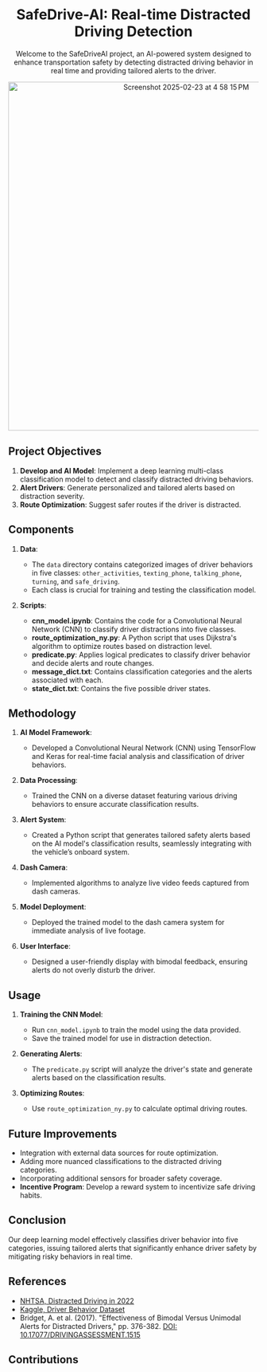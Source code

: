 <div align="center">
   
# SafeDrive-AI: Real-time Distracted Driving Detection

Welcome to the SafeDriveAI project, an AI-powered system designed to enhance transportation safety by detecting distracted driving behavior in real time and providing tailored alerts to the driver.

<img width="700" alt="Screenshot 2025-02-23 at 4 58 15 PM" src="https://github.com/user-attachments/assets/7d49bf8d-adc8-467f-bb8b-3e9d61875001" />

</div>

## Project Objectives
1. **Develop and AI Model**: Implement a deep learning multi-class classification model to detect and classify distracted driving behaviors.
2. **Alert Drivers**: Generate personalized and tailored alerts based on distraction severity.
3. **Route Optimization**: Suggest safer routes if the driver is distracted.

## Components
1. **Data**:
   - The `data` directory contains categorized images of driver behaviors in five classes: `other_activities`, `texting_phone`, `talking_phone`, `turning`, and `safe_driving`.
   - Each class is crucial for training and testing the classification model.

2. **Scripts**:
   - **cnn_model.ipynb**: Contains the code for a Convolutional Neural Network (CNN) to classify driver distractions into five classes.
   - **route_optimization_ny.py**: A Python script that uses Dijkstra's algorithm to optimize routes based on distraction level.
   - **predicate.py**: Applies logical predicates to classify driver behavior and decide alerts and route changes.
   - **message_dict.txt**: Contains classification categories and the alerts associated with each.
   - **state_dict.txt**: Contains the five possible driver states.

## Methodology
1. **AI Model Framework**:
   - Developed a Convolutional Neural Network (CNN) using TensorFlow and Keras for real-time facial analysis and classification of driver behaviors.

2. **Data Processing**:
   - Trained the CNN on a diverse dataset featuring various driving behaviors to ensure accurate classification results.

3. **Alert System**:
   - Created a Python script that generates tailored safety alerts based on the AI model's classification results, seamlessly integrating with the vehicle’s onboard system.

4. **Dash Camera**:
   - Implemented algorithms to analyze live video feeds captured from dash cameras.

5. **Model Deployment**:
   - Deployed the trained model to the dash camera system for immediate analysis of live footage.

6. **User Interface**:
   - Designed a user-friendly display with bimodal feedback, ensuring alerts do not overly disturb the driver.

## Usage
1. **Training the CNN Model**:
   - Run `cnn_model.ipynb` to train the model using the data provided.
   - Save the trained model for use in distraction detection.

2. **Generating Alerts**:
   - The `predicate.py` script will analyze the driver's state and generate alerts based on the classification results.

3. **Optimizing Routes**:
   - Use `route_optimization_ny.py` to calculate optimal driving routes.

## Future Improvements
- Integration with external data sources for route optimization.
- Adding more nuanced classifications to the distracted driving categories.
- Incorporating additional sensors for broader safety coverage.
- **Incentive Program**: Develop a reward system to incentivize safe driving habits.

## Conclusion
Our deep learning model effectively classifies driver behavior into five categories, issuing tailored alerts that significantly enhance driver safety by mitigating risky behaviors in real time.

## References
- [NHTSA, Distracted Driving in 2022](https://crashstats.nhtsa.dot.gov/Api/Public/ViewPublication/813559)
- [Kaggle, Driver Behavior Dataset](https://www.kaggle.com/datasets/robinreni/revitsone-5class/data)
- Bridget, A. et al. (2017). "Effectiveness of Bimodal Versus Unimodal Alerts for Distracted Drivers," pp. 376-382. [DOI: 10.17077/DRIVINGASSESSMENT.1515](https://doi.org/10.17077/DRIVINGASSESSMENT.1515)

## Contributions


